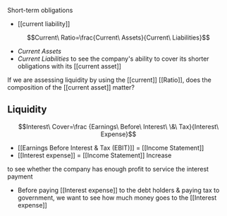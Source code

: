 Short-term obligations
- [[current liability]]

$$Current\ Ratio=\frac{Current\ Assets}{Current\ Liabilities}$$
- $Current\ Assets$
- $Current\ Liabilities$
to see the company's ability to cover its shorter obligations with its [[current asset]]

If we are assessing liquidity by using the [[current]] [[Ratio]], does the composition of the [[current asset]] matter?

## Liquidity
$$Interest\ Cover=\frac {Earnings\ Before\ Interest\ \&\ Tax}{Interest\ Expense}$$
- [[Earnings Before Interest & Tax (EBIT)]] = [[Income Statement]]
- [[Interest expense]] = [[Income Statement]]
Increase 

to see whether the company has enough profit to service the interest payment
- Before paying [[Interest expense]] to the debt holders & paying tax to government, we want to see how much money goes to the [[Interest expense]]
